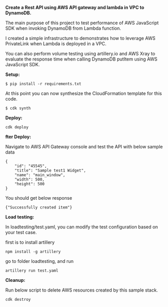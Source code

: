 **Create a Rest API using AWS API gateway and lambda in VPC to DynamoDB.**

The main purpose of this project to test performance of AWS JavaScript SDK when invoking DynamoDB from Lambda function.

I created a simple infrastructure to demonstrates how to leverage AWS PrivateLink when Lambda is deployed in a VPC.

You can also perform volume testing using artillery.io and AWS Xray to evaluate the response time when calling DynamoDB putItem using AWS JavaScript SDK.

**Setup:**

`$ pip install -r requirements.txt`

At this point you can now synthesize the CloudFormation template for this code.

`$ cdk synth`

**Deploy:**

`cdk deploy`

**fter Deploy:**

Navigate to AWS API Gateway console and test the API with below sample data
```
{
    "id": "45545", 
    "title": "Sample test1 Widget",
    "name": "main_window",
    "width": 500,
    "height": 500
}
```
You should get below response

`{"Successfully created item"}`

**Load testing:**

In loadtesting/test.yaml, you can modify the test configuration based on your test case.

first is to install artillery

`npm install -g artillery`

go to folder loadtesting, and run

`artillery run test.yaml`

**Cleanup:**

Run below script to delete AWS resources created by this sample stack.

`cdk destroy`

